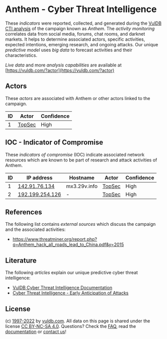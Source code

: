 # Anthem - Cyber Threat Intelligence

These _indicators_ were reported, collected, and generated during the [VulDB CTI analysis](https://vuldb.com/?kb.cti) of the campaign known as _Anthem_. The _activity monitoring_ correlates data from social media, forums, chat rooms, and darknet markets. It helps to determine associated actors, specific activities, expected intentions, emerging research, and ongoing attacks. Our unique _predictive model_ uses _big data_ to forecast activities and their characteristics.

_Live data_ and more _analysis capabilities_ are available at [https://vuldb.com/?actor](https://vuldb.com/?actor)

## Actors

These _actors_ are associated with Anthem or other actors linked to the campaign.

ID | Actor | Confidence
-- | ----- | ----------
1 | [TopSec](https://vuldb.com/?actor.topsec) | High

## IOC - Indicator of Compromise

These _indicators of compromise_ (IOC) indicate associated network resources which are known to be part of research and attack activities of Anthem.

ID | IP address | Hostname | Actor | Confidence
-- | ---------- | -------- | ----- | ----------
1 | [142.91.76.134](https://vuldb.com/?ip.142.91.76.134) | mx3.29v.info | [TopSec](https://vuldb.com/?actor.topsec) | High
2 | [192.199.254.126](https://vuldb.com/?ip.192.199.254.126) | - | [TopSec](https://vuldb.com/?actor.topsec) | High

## References

The following list contains _external sources_ which discuss the campaign and the associated activities:

* https://www.threatminer.org/report.php?q=Anthem_hack_all_roads_lead_to_China.pdf&y=2015

## Literature

The following _articles_ explain our unique predictive cyber threat intelligence:

* [VulDB Cyber Threat Intelligence Documentation](https://vuldb.com/?kb.cti)
* [Cyber Threat Intelligence - Early Anticipation of Attacks](https://www.scip.ch/en/?labs.20201022)

## License

(c) [1997-2022](https://vuldb.com/?kb.changelog) by [vuldb.com](https://vuldb.com/?kb.about). All data on this page is shared under the license [CC BY-NC-SA 4.0](https://creativecommons.org/licenses/by-nc-sa/4.0/). Questions? Check the [FAQ](https://vuldb.com/?kb.faq), read the [documentation](https://vuldb.com/?kb) or [contact us](https://vuldb.com/?contact)!
